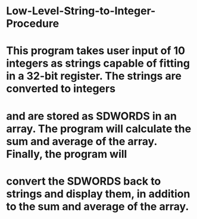 # Low-Level-String-to-Integer-Procedure

# This program takes user input of 10 integers as strings capable of fitting in a 32-bit register. The strings are converted to integers
# and are stored as SDWORDS in an array. The program will calculate the sum and average of the array. Finally, the program will 
# convert the SDWORDS back to strings and display them, in addition to the sum and average of the array.
